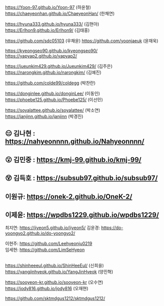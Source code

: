 https://Yoon-97.github.io/Yoon-97 (하윤철)
https://chaeyeonhan.github.io/ChaeyeonHan/ (한채연)

https://hyuna333.github.io/hyuna333/ (김현아)
https://Erlhon9.github.io/Erlhon9/ (김태홍)

https://github.com/sdc05103 (우채윤)
https://github.com/yoonjaeuk (윤재욱)

https://kyeongseo90.github.io/kyeongseo90/
https://yapyap2.github.io/yapyap2/

https://jueunkim429.github.io/Jueunkim429/ (김주은)  
https://narongkim.github.io/narongkim/ (김예진)  

https://github.com/colde99/coldegg (박찬란)

https://donginlee.github.io/donginLee/ (이동인)
https://phoebe125.github.io/Phoebe125/ (이선민)

https://soyalattee.github.io/soyalattee/ (박소연)
https://janjinn.github.io/janjinn (박경진)


## 😑 김나현 : https://nahyeonnnn.github.io/Nahyeonnnn/

## 😮 김민중 : https://kmj-99.github.io/kmj-99/

## 😵 김득호 : https://subsub97.github.io/subsub97/

## 이원규: https://onek-2.github.io/OneK-2/

## 이제윤: https://wpdbs1229.github.io/wpdbs1229/

최지연: https://jiyeon5.github.io/jiyeon5/
김윤경: https://do-yoongyo2.github.io/do-yoongyo2/

이현주: https://github.com/Leehyeonju0219  
임세현: https://github.com/LimSeHyeon

<br> https://shinheeeul.github.io/ShinHeeEul/ (신희을)
<br> https://yangjinhyeok.github.io/YangJinHyeok (양진혁)

https://sooyeon-kr.github.io/sooyeon-kr (오수연)
https://jody816.github.io/jody816 (오재현)

https://github.com/sktmdgus1212/sktmdgus1212/